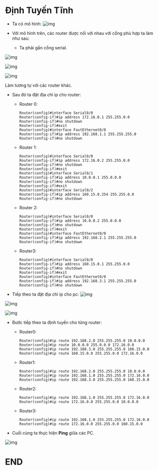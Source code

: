 # Định Tuyến Tĩnh

- Ta có mô hình:
![img](https://github.com/phungngockma/ngoc/raw/master/images/2019-05-14_14-05.png)

- Với mô hình trên, các router được nối với nhau với cổng phù hợp ta làm như sau:
  - Ta phải gắn cổng serial.

![img](https://github.com/phungngockma/ngoc/raw/master/images/2019-05-14_14-08.png)

![img](https://github.com/phungngockma/ngoc/raw/master/images/2019-05-14_13-51.png)

![img](https://github.com/phungngockma/ngoc/raw/master/images/2019-05-14_14-11.png)

Làm tương tự với các router khác.

- Sau đó ta đặt địa chỉ ip cho router:
  - Router 0:
  
        Router(config)#interface Serial0/0
        Router(config-if)#ip address 172.16.0.1 255.255.0.0
        Router(config-if)#no shutdown
        Router(config-if)#exit
        Router(config)#interface FastEthernet0/0
        Router(config-if)#ip address 192.168.1.1 255.255.255.0
        Router(config-if)#no shutdown 

  - Router 1:

        Router(config)#interface Serial0/0
        Router(config-if)#ip address 172.16.0.2 255.255.0.0
        Router(config-if)#no shutdown
        Router(config-if)#exit
        Router(config)#interface Serial0/1
        Router(config-if)#ip address 10.0.0.1 255.0.0.0
        Router(config-if)#no shutdown
        Router(config-if)#exit
        Router(config)#interface Serial0/2
        Router(config-if)#ip address 160.15.0.254 255.255.0.0
        Router(config-if)#no shutdown
        
  - Router 2:
  
        Router(config)#interface Serial0/0
        Router(config-if)#ip address 10.0.0.2 255.0.0.0
        Router(config-if)#no shutdown
        Router(config-if)#exit
        Router(config)#interface FastEthernet0/0
        Router(config-if)#ip address 192.168.2.1 255.255.255.0
        Router(config-if)#no shutdown

  - Router3:
   
        Router(config)#interface Serial0/0
        Router(config-if)#ip address 160.15.0.1 255.255.0.0
        Router(config-if)#no shutdown
        Router(config-if)#exit
        Router(config)#interface FastEthernet0/0
        Router(config-if)#ip address 192.168.3.1 255.255.255.0
        Router(config-if)#no shutdown

- Tiếp theo ta đặt địa chỉ ip cho pc:
![img](https://github.com/phungngockma/ngoc/raw/master/images/2019-05-14_14-35.png)

![img](https://github.com/phungngockma/ngoc/raw/master/images/2019-05-14_14-35_1.png)

![img](https://github.com/phungngockma/ngoc/raw/master/images/2019-05-14_14-36.png)

- Bước tiếp theo ta định tuyến cho từng router:
  - Router0:
  
        Router(config)#ip route 192.168.2.0 255.255.255.0 10.0.0.0
        Router(config)#ip route 10.0.0.0 255.0.0.0 172.16.0.0
        Router(config)#ip route 192.168.3.0 255.255.255.0 160.15.0.0
        Router(config)#ip route 160.15.0.0 255.255.0.0 172.16.0.0
  - Router1:
  
        Router(config)#ip route 192.168.2.0 255.255.255.0 10.0.0.0
        Router(config)#ip route 192.168.1.0 255.255.255.0 172.16.0.0
        Router(config)#ip route 192.168.3.0 255.255.255.0 160.15.0.0
  - Router2:
  
        Router(config)#ip route 192.168.1.0 255.255.255.0 172.16.0.0
        Router(config)#ip route 172.16.0.0 255.255.0.0 10.0.0.0
  - Router3:
  
        Router(config)#ip route 192.168.1.0 255.255.255.0 172.16.0.0
        Router(config)#ip route 172.16.0.0 255.255.0.0 160.15.0.0 

- Cuối cùng ta thực hiện **Ping** giữa các PC.

![img](https://scontent.fhan5-3.fna.fbcdn.net/v/t1.15752-9/61701805_2350051265279606_867924289641250816_n.png?_nc_cat=106&_nc_oc=AQkmH4FynFmxh3XShn5lvEQFjOyatWBkX34z39Nan57OU7kDdsK7Rryj2l_qoq0v7k8&_nc_ht=scontent.fhan5-3.fna&oh=7926a8eaa5fe7dc309cc8230dd2b9345&oe=5D5A17AF)

# END
